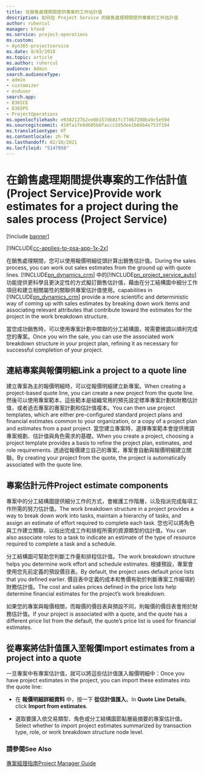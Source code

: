 ```yaml
---
title: 在銷售處理期間提供專案的工作估計值
description: 如何在 Project Service 的銷售處理期間提供專案的工作估計值
author: ruhercul
manager: kfend
ms.service: project-operations
ms.custom:
- dyn365-projectservice
ms.date: 8/03/2018
ms.topic: article
ms.author: ruhercul
audience: Admin
search.audienceType:
- admin
- customizer
- enduser
search.app:
- D365CE
- D365PS
- ProjectOperations
ms.openlocfilehash: e9382127b2ce0b157d681fc77d67200ba9c5e59d
ms.sourcegitcommit: 418fa1fe9d605b8faccc2d5dee1b04b4e753f194
ms.translationtype: HT
ms.contentlocale: zh-TW
ms.lasthandoff: 02/10/2021
ms.locfileid: "5147958"
---
```

# <a name="provide-work-estimates-for-a-project-during-the-sales-process-project-service"></a><span data-ttu-id="2ba9b-103">在銷售處理期間提供專案的工作估計值 (Project Service)</span><span class="sxs-lookup"><span data-stu-id="2ba9b-103">Provide work estimates for a project during the sales process (Project Service)</span></span>

[!include [banner](../includes/psa-now-project-operations.md)]

[!INCLUDE[cc-applies-to-psa-app-1x-2x](../includes/cc-applies-to-psa-app-1x-2x.md)]

<span data-ttu-id="2ba9b-104">在銷售處理期間，您可以使用報價明細從頭計算出銷售估計值。</span><span class="sxs-lookup"><span data-stu-id="2ba9b-104">During the sales process, you can work out sales estimates from the ground up with quote lines.</span></span> [!INCLUDE[pn_dynamics_crm](../includes/pn-dynamics-crm.md)] <span data-ttu-id="2ba9b-105">中的[!INCLUDE[pn_project_service_auto](../includes/pn-project-service-auto.md)]功能提供更科學且更決定性的方式擬訂銷售估計值，藉由在分工結構圖中細分工作項目和建立相關屬性的關聯供專案估計值使用。</span><span class="sxs-lookup"><span data-stu-id="2ba9b-105">capabilities in [!INCLUDE[pn_dynamics_crm](../includes/pn-dynamics-crm.md)] provide a more scientific and deterministic way of coming up with sales estimates by breaking down work items and associating relevant attributes that contribute toward the estimates for the project in the work breakdown structure.</span></span>  
  
 <span data-ttu-id="2ba9b-106">當您成功銷售時，可以使用專案計劃中關聯的分工結構圖，視需要微調以順利完成您的專案。</span><span class="sxs-lookup"><span data-stu-id="2ba9b-106">Once you win the sale, you can use the associated work breakdown structure in your project plan, refining it as necessary for successful completion of your project.</span></span>  
  
## <a name="link-a-project-to-a-quote-line"></a><span data-ttu-id="2ba9b-107">連結專案與報價明細</span><span class="sxs-lookup"><span data-stu-id="2ba9b-107">Link a project to a quote line</span></span>  
 <span data-ttu-id="2ba9b-108">建立專案為主的報價明細時，可以從報價明細建立新專案。</span><span class="sxs-lookup"><span data-stu-id="2ba9b-108">When creating a project-based quote line, you can create a new project from the quote line.</span></span> <span data-ttu-id="2ba9b-109">然後可以使用專案範本，這些範本是組織常用的預先設定標準專案計劃和財務估計值，或者過去專案的專案計劃和估計值複本。</span><span class="sxs-lookup"><span data-stu-id="2ba9b-109">You can then use project templates, which are either pre-configured standard project plans and financial estimates common to your organization, or a copy of a project plan and estimates from a past project.</span></span> <span data-ttu-id="2ba9b-110">當您建立專案時，選擇專案範本會提供微調專案規劃、估計值與角色需求的基礎。</span><span class="sxs-lookup"><span data-stu-id="2ba9b-110">When you create a project, choosing a project template provides a basis to refine the project plan, estimates, and role requirements.</span></span> <span data-ttu-id="2ba9b-111">透過從報價建立自己的專案，專案會自動與報價明細建立關聯。</span><span class="sxs-lookup"><span data-stu-id="2ba9b-111">By creating your project from the quote, the project is automatically associated with the quote line.</span></span>  
  
## <a name="project-estimate-components"></a><span data-ttu-id="2ba9b-112">專案估計元件</span><span class="sxs-lookup"><span data-stu-id="2ba9b-112">Project estimate components</span></span>  
 <span data-ttu-id="2ba9b-113">專案中的分工結構圖提供細分工作的方式，會維護工作階層，以及指派完成每項工作所需的努力估計值。</span><span class="sxs-lookup"><span data-stu-id="2ba9b-113">The work breakdown structure in a project provides a way to break down work into tasks, maintain a hierarchy of tasks, and assign an estimate of effort required to complete each task.</span></span> <span data-ttu-id="2ba9b-114">您也可以將角色與工作建立關聯，以指出完成工作和排程所需的資源類型的估計值。</span><span class="sxs-lookup"><span data-stu-id="2ba9b-114">You can also associate roles to a task to indicate an estimate of the type of resource required to complete a task and a schedule.</span></span>  
  
 <span data-ttu-id="2ba9b-115">分工結構圖可幫助您判斷工作量和排程估計值。</span><span class="sxs-lookup"><span data-stu-id="2ba9b-115">The work breakdown structure helps you determine work effort and schedule estimates.</span></span> <span data-ttu-id="2ba9b-116">根據預設，專案會使用您先前定義的預設價目表。</span><span class="sxs-lookup"><span data-stu-id="2ba9b-116">By default, the project uses default price lists that you defined earlier.</span></span> <span data-ttu-id="2ba9b-117">價目表中定義的成本和售價有助於判斷專案工作細項的財務估計值。</span><span class="sxs-lookup"><span data-stu-id="2ba9b-117">The cost and sales prices defined in the price lists help determine financial estimates for the project’s work breakdown.</span></span>  
  
 <span data-ttu-id="2ba9b-118">如果您的專案與報價相關，而報價的價目表與預設不同，則報價的價目表會用於財務估計值。</span><span class="sxs-lookup"><span data-stu-id="2ba9b-118">If your project is associated with a quote, and the quote has a different price list from the default, the quote’s price list is used for financial estimates.</span></span>  
  
## <a name="import-estimates-from-a-project-into-a-quote"></a><span data-ttu-id="2ba9b-119">從專案將估計值匯入至報價</span><span class="sxs-lookup"><span data-stu-id="2ba9b-119">Import estimates from a project into a quote</span></span>  
 <span data-ttu-id="2ba9b-120">一旦專案中有專案估計值，就可以將這些估計值匯入報價明細中：</span><span class="sxs-lookup"><span data-stu-id="2ba9b-120">Once you have project estimates in the project, you can import these estimates into the quote line:</span></span>  
  
-   <span data-ttu-id="2ba9b-121">在 **報價明細詳細資料** 中，按一下 **從估計值匯入**。</span><span class="sxs-lookup"><span data-stu-id="2ba9b-121">In **Quote Line Details**, click **Import from estimates**.</span></span> 

-   <span data-ttu-id="2ba9b-122">選取要匯入依交易類型、角色或分工結構圖節點層級摘要的專案估計值。</span><span class="sxs-lookup"><span data-stu-id="2ba9b-122">Select whether to import project estimates summarized by transaction type, role, or work breakdown structure node level.</span></span>  
  
### <a name="see-also"></a><span data-ttu-id="2ba9b-123">請參閱</span><span class="sxs-lookup"><span data-stu-id="2ba9b-123">See Also</span></span>  
 [<span data-ttu-id="2ba9b-124">專案經理指南</span><span class="sxs-lookup"><span data-stu-id="2ba9b-124">Project Manager Guide</span></span>](../psa/project-manager-guide.md)
